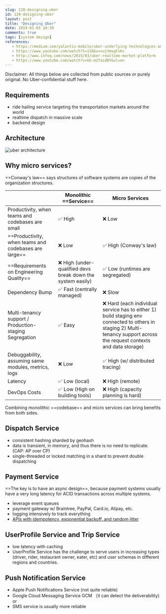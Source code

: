```yaml
---
slug: 120-designing-uber
id: 120-designing-uber
layout: post
title: "Designing Uber"
date: 2019-01-03 18:39
comments: true
tags: [system design]
references:
   - https://medium.com/yalantis-mobile/uber-underlying-technologies-and-how-it-actually-works-526f55b37c6f
   - https://www.youtube.com/watch?t=116&v=vujVmugFsKc
   - http://www.infoq.com/news/2015/03/uber-realtime-market-platform
   - https://www.youtube.com/watch?v=kb-m2fasdDY&vl=en
---
```


Disclaimer: All things below are collected from public sources or purely original. No Uber-confidential stuff here.

## Requirements

* ride hailing service targeting the transportation markets around the world
* realtime dispatch in massive scale
* backend design



## Architecture

![uber architecture](https://res.cloudinary.com/dohtidfqh/image/upload/v1546574738/web-guiguio/uber-architecture_2.jpg)



## Why micro services?
==Conway's law== says structures of software systems are copies of the organization structures.

|  | Monolithic ==Service== | Micro Services |
|--- |---  |--- |
|  Productivity, when teams and codebases are small | ✅ High  | ❌ Low |
|  ==Productivity, when teams and codebases are large== | ❌ Low  |  ✅ High (Conway's law) |
| ==Requirements on Engineering Quality== | ❌ High (under-qualified devs break down the system easily) | ✅ Low (runtimes are segregated) |
| Dependency Bump | ✅ Fast (centrally managed) | ❌ Slow |
| Multi-tenancy support / Production-staging Segregation | ✅ Easy | ❌ Hard (each individual service has to either 1) build staging env connected to others in staging 2) Multi-tenancy support across the request contexts and data storage) |
| Debuggability, assuming same modules, metrics, logs | ❌ Low |  ✅ High (w/ distributed tracing) |
| Latency |  ✅ Low (local) | ❌ High (remote) |
| DevOps Costs | ✅ Low (High on building tools) | ❌ High (capacity planning is hard) |

Combining monolithic ==codebase== and micro services can bring benefits from both sides.

## Dispatch Service

* consistent hashing sharded by geohash
* data is transient, in memory, and thus there is no need to replicate. (CAP: AP over CP)
* single-threaded or locked matching in a shard to prevent double dispatching



## Payment Service

==The key is to have an async design==, because payment systems usually have a very long latency for ACID transactions across multiple systems.

* leverage event queues
* payment gateway w/ Braintree, PayPal, Card.io, Alipay, etc.
* logging intensively to track everything
* [APIs with idempotency, exponential backoff, and random jitter](https://puncsky.com/notes/43-how-to-design-robust-and-predictable-apis-with-idempotency)


## UserProfile Service and Trip Service

* low latency with caching
* UserProfile Service has the challenge to serve users in increasing types (driver, rider, restaurant owner, eater, etc) and user schemas in different regions and countries.

## Push Notification Service

* Apple Push Notifications Service (not quite reliable)
* Google Cloud Messaging Service GCM （it can detect the deliverability) or
* SMS service is usually more reliable
